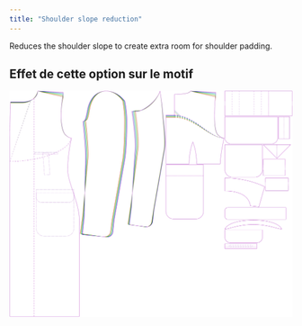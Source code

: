 ```yaml
---
title: "Shoulder slope reduction"
---
```


Reduces the shoulder slope to create extra room for shoulder padding.

## Effet de cette option sur le motif

![This image shows the effect of this option by superimposing several variants that have a different value for this option](carlton_shoulderslopereduction_sample.svg "Effect of this option on the pattern")
